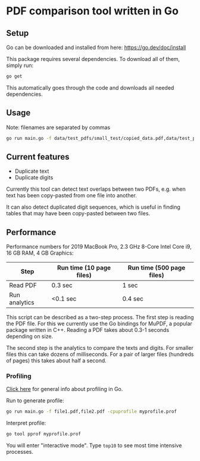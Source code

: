 # PDF comparison tool written in Go

## Setup
Go can be downloaded and installed from here: https://go.dev/doc/install

This package requires several dependencies. To download all of them, simply run:
```zsh
go get
```

This automatically goes through the code and downloads all needed dependencies.

## Usage
Note: filenames are separated by commas
```zsh
go run main.go -f data/test_pdfs/small_test/copied_data.pdf,data/test_pdfs/small_test/orig_data.pdf
```

## Current features

- Duplicate text
- Duplicate digits 

Currently this tool can detect text overlaps between two PDFs, e.g. when text has been copy-pasted from one file into another.

It can also detect duplicated digit sequences, which is useful in finding tables that may have been copy-pasted between two files.

## Performance

Performance numbers for 2019 MacBook Pro, 2.3 GHz 8-Core Intel Core i9, 16 GB RAM, 4 GB Graphics:

| Step 				| Run time (10 page files) | Run time (500 page files) |
| ----------------- | ------------------------ | ------------------------- |
| Read PDF 			| 0.3 sec 	 			   | 1 sec 					   |
| Run analytics 	| <0.1 sec    			   | 0.4 sec 				   |

This script can be described as a two-step process. The first step is reading the PDF file. For this we currently use the Go bindings for MuPDF, a popular package written in C++. Reading a PDF takes about 0.3-1 seconds depending on size.

The second step is the analytics to compare the texts and digits. For smaller files this can take dozens of milliseconds. For a pair of larger files (hundreds of pages) this takes about half a second.

### Profiling

[Click here](https://go.dev/blog/pprof) for general info about profiling in Go.

Run to generate profile:
```zsh
go run main.go -f file1.pdf,file2.pdf -cpuprofile myprofile.prof
```

Interpret profile:
```zsh
go tool pprof myprofile.prof
```

You will enter "interactive mode". Type `top10` to see most time intensive processes.

